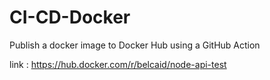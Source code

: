 # CI-CD-Docker
Publish a docker image to Docker Hub using a GitHub Action

link : https://hub.docker.com/r/belcaid/node-api-test
